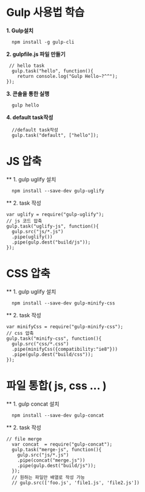 # Gulp 사용법 학습

 **1. Gulp설치**
```{.javascript}
  npm install -g gulp-cli
```

 **2. gulpfile.js 파일 만들기**

```{.javascript}
 // hello task
  gulp.task("hello", function(){
    return console.log("Gulp Hello~?^^");
});
```

  **3. 콘솔을 통한 실행**
```{.javascript}
  gulp hello
```
  **4. default task작성**
```{.javascript}
  //default task작성
  gulp.task("default", ["hello"]);
```

# JS 압축

  ** 1. gulp uglify 설치
  ```{.javascript}
    npm install --save-dev gulp-uglify
  ```

  ** 2. task 작성
  ```{.javascript}
  var uglify = require("gulp-uglify");
  // js 코드 압축
  gulp.task("uglify-js", function(){
    gulp.src("js/*.js")
    .pipe(uglify())
    .pipe(gulp.dest("build/js"));
  });
  ```

# CSS 압축
** 1. gulp uglify 설치
```{.javascript}
  npm install --save-dev gulp-minify-css
```

** 2. task 작성
```{.javascript}
var minifyCss = require("gulp-minify-css");
// css 압축
gulp.task("minify-css", function(){
  gulp.src("css/*.css")
  .pipe(minifyCss({compatibility:"ie8"}))
  .pipe(gulp.dest("build/css"));
});
```

# 파일 통합( js, css ... )
** 1. gulp concat 설치
```{.javascript}
  npm install --save-dev gulp-concat
```
** 2. task 작성
```{.javascript}
// file merge
  var concat  = require("gulp-concat");
  gulp.task("merge-js", function(){
    gulp.src("js/*.js")
    .pipe(concat("merge.js"))
    .pipe(gulp.dest("build/js"));
  });
  // 원하는 파일만 배열로 작성 가능
  // gulp.src(['foo.js', 'file1.js', 'file2.js'])
```

